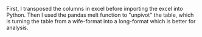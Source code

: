 First, I transposed the columns in excel before importing the excel into Python. Then I used the pandas melt function to "unpivot" the table, which is turning the table from a wife-format into a long-format which is better for analysis.